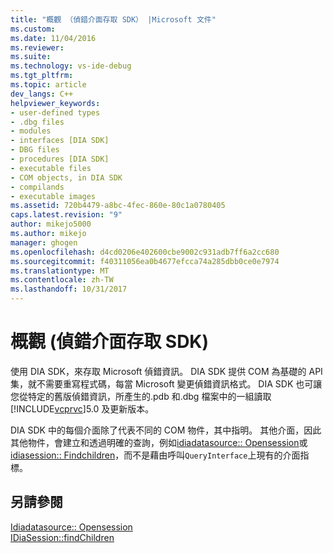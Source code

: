```yaml
---
title: "概觀 （偵錯介面存取 SDK） |Microsoft 文件"
ms.custom: 
ms.date: 11/04/2016
ms.reviewer: 
ms.suite: 
ms.technology: vs-ide-debug
ms.tgt_pltfrm: 
ms.topic: article
dev_langs: C++
helpviewer_keywords:
- user-defined types
- .dbg files
- modules
- interfaces [DIA SDK]
- DBG files
- procedures [DIA SDK]
- executable files
- COM objects, in DIA SDK
- compilands
- executable images
ms.assetid: 720b4479-a8bc-4fec-860e-80c1a0780405
caps.latest.revision: "9"
author: mikejo5000
ms.author: mikejo
manager: ghogen
ms.openlocfilehash: d4cd0206e402600cbe9002c931adb7ff6a2cc680
ms.sourcegitcommit: f40311056ea0b4677efcca74a285dbb0ce0e7974
ms.translationtype: MT
ms.contentlocale: zh-TW
ms.lasthandoff: 10/31/2017
---
```

# <a name="overview-debug-interface-access-sdk"></a>概觀 (偵錯介面存取 SDK)
使用 DIA SDK，來存取 Microsoft 偵錯資訊。 DIA SDK 提供 COM 為基礎的 API 集，就不需要重寫程式碼，每當 Microsoft 變更偵錯資訊格式。 DIA SDK 也可讓您從特定的舊版偵錯資訊，所產生的.pdb 和.dbg 檔案中的一組讀取[!INCLUDE[vcprvc](../../code-quality/includes/vcprvc_md.md)]5.0 及更新版本。  
  
 DIA SDK 中的每個介面除了代表不同的 COM 物件，其中指明。 其他介面，因此其他物件，會建立和透過明確的查詢，例如[idiadatasource:: Opensession](../../debugger/debug-interface-access/idiadatasource-opensession.md)或[idiasession:: Findchildren](../../debugger/debug-interface-access/idiasession-findchildren.md)，而不是藉由呼叫`QueryInterface`上現有的介面指標。  
  
## <a name="see-also"></a>另請參閱  
 [Idiadatasource:: Opensession](../../debugger/debug-interface-access/idiadatasource-opensession.md)   
 [IDiaSession::findChildren](../../debugger/debug-interface-access/idiasession-findchildren.md)